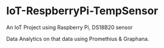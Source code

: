 # IoT-RespberryPi-TempSensor
An IoT Project using Raspberry Pi, DS18B20 sensor

Data Analytics on that data using Promethius & Graphana.  
